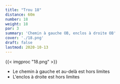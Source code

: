 ```yaml
---
title: "Trou 18"
distance: 60m
number: 18
weight: 18
par: 3
summary: 'Chemin à gauche OB, enclos à droite OB'
cover: './18.png'
draft: false
lastmod: 2020-10-13
---
```



{{< imgproc "18.png" >}}

- Le chemin à gauche et au-delà est hors limites
- L'enclos à droite est hors limites

